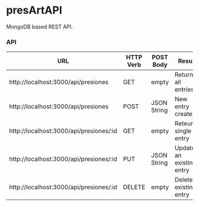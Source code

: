 # presArtAPI
MongoDB based REST API. 

### API

| URL                                      | HTTP Verb     | POST Body   | Result                    |
| ---------------------------------------- | ------------- | ----------- | ------------------------- |
| http://localhost:3000/api/presiones      | GET           | empty       | Returns all entries       |
| http://localhost:3000/api/presiones      | POST          | JSON String | New entry created         |
| http://localhost:3000/api/presiones/:id  | GET           | empty       | Reteurns single entry     |
| http://localhost:3000/api/presiones/:id  | PUT           | JSON String | Updates an existing entry |
| http://localhost:3000/api/presiones/:id  | DELETE        | empty       | Deletes existing entry    |

